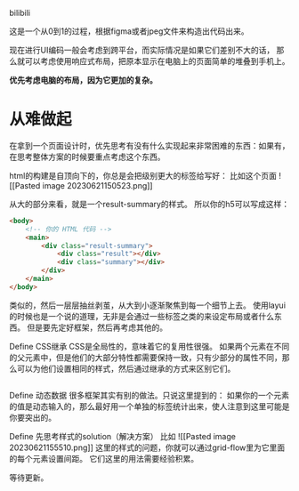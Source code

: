 bilibili

这是一个从0到1的过程，根据figma或者jpeg文件来构造出代码出来。

现在进行UI编码一般会考虑到跨平台，而实际情况是如果它们差别不大的话，
那么就可以考虑使用响应式布局，把原本显示在电脑上的页面简单的堆叠到手机上。

**优先考虑电脑的布局，因为它更加的复杂。**

# 从难做起
在拿到一个页面设计时，优先思考有没有什么实现起来非常困难的东西：如果有，在思考整体方案的时候要重点考虑这个东西。

html的构建是自顶向下的，你总是会把级别更大的标签给写好：
比如这个页面
![[Pasted image 20230621150523.png]]

从大的部分来看，就是一个result-summary的样式。
所以你的h5可以写成这样：
```html
<body>
    <!-- 你的 HTML 代码 -->
    <main>
        <div class="result-summary">
            <div class="result"></div>
            <div class="summary"></div>
        </div>
    </main>
</body>
```

类似的，然后一层层抽丝剥茧，从大到小逐渐聚焦到每一个细节上去。
使用layui的时候也是一个说的道理，无非是会通过一些标签之类的来设定布局或者什么东西。
但是要先定好框架，然后再考虑其他的。


Define CSS继承
CSS是全局性的，意味着它的复用性很强。
如果两个元素在不同的父元素中，但是他们的大部分特性都需要保持一致，只有少部分的属性不同，那么可以为他们设置相同的样式，然后通过继承的方式来区别它们。

```css

```


Define 动态数据
很多框架其实有别的做法。只说这里提到的：
如果你的一个元素的值是动态输入的，那么最好用一个单独的标签统计出来，使人注意到这里可能是你要突出的。


Define 先思考样式的solution（解决方案）
比如
![[Pasted image 20230621155510.png]]
这里的样式的问题，你就可以通过grid-flow里为它里面的每个元素设置间距。
它们这里的用法需要经验积累。

等待更新。
